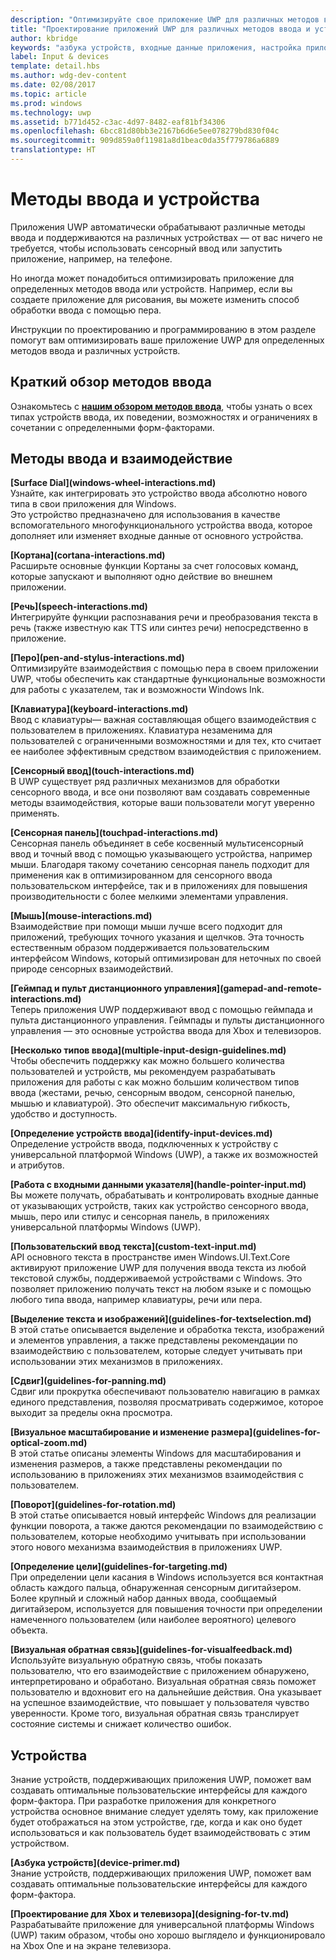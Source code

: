```yaml
---
description: "Оптимизируйте свое приложение UWP для различных методов ввода и устройств. Воспользуйтесь преимуществами сенсорного ввода и голосовых команд. Запускайте приложения на Xbox, телефоне и даже на телевизоре."
title: "Проектирование приложений UWP для различных методов ввода и устройств — разработка приложений для Windows"
author: kbridge
keywords: "азбука устройств, входные данные приложения, настройка приложения UWP"
label: Input & devices
template: detail.hbs
ms.author: wdg-dev-content
ms.date: 02/08/2017
ms.topic: article
ms.prod: windows
ms.technology: uwp
ms.assetid: b771d452-c3ac-4d97-8482-eaf81bf34306
ms.openlocfilehash: 6bcc81d80bb3e2167b6d6e5ee078279bd830f04c
ms.sourcegitcommit: 909d859a0f11981a8d1beac0da35f779786a6889
translationtype: HT
---
```

# <a name="inputs-and-devices"></a>Методы ввода и устройства

<link rel="stylesheet" href="https://az835927.vo.msecnd.net/sites/uwp/Resources/css/custom.css">

Приложения UWP автоматически обрабатывают различные методы ввода и поддерживаются на различных устройствах — от вас ничего не требуется, чтобы использовать сенсорный ввод или запустить приложение, например, на телефоне.

Но иногда может понадобиться оптимизировать приложение для определенных методов ввода или устройств. Например, если вы создаете приложение для рисования, вы можете изменить способ обработки ввода с помощью пера.

Инструкции по проектированию и программированию в этом разделе помогут вам оптимизировать ваше приложение UWP для определенных методов ввода и различных устройств.

## <a name="input-primer"></a>Краткий обзор методов ввода

Ознакомьтесь с <b>[нашим обзором методов ввода](input-primer.md)</b>, чтобы узнать о всех типах устройств ввода, их поведении, возможностях и ограничениях в сочетании с определенными форм-факторами.

## <a name="inputs-and-interactions"></a>Методы ввода и взаимодействие

<div class="side-by-side">
<div class="side-by-side-content">
<p>
<b>[Surface Dial](windows-wheel-interactions.md)</b><br/>
Узнайте, как интегрировать это устройство ввода абсолютно нового типа в свои приложения для Windows.</br>
Это устройство предназначено для использования в качестве вспомогательного многофункционального устройства ввода, которое дополняет или изменяет входные данные от основного устройства.
</p>
</div>
</div>

<div class="side-by-side">
<div class="side-by-side-content">
<div class="side-by-side-content-left">
<p>
<b>[Кортана](cortana-interactions.md)</b><br/>
Расширьте основные функции Кортаны за счет голосовых команд, которые запускают и выполняют одно действие во внешнем приложении.
</p>
</div>
<div class="side-by-side-content-right">
<p>
<b>[Речь](speech-interactions.md)</b><br/>
Интегрируйте функции распознавания речи и преобразования текста в речь (также известную как TTS или синтез речи) непосредственно в приложение.
</p>
</div>
</div>
</div>

<div class="side-by-side">
<div class="side-by-side-content">
<div class="side-by-side-content-left">
<p>
<b>[Перо](pen-and-stylus-interactions.md)</b><br/>
Оптимизируйте взаимодействия с помощью пера в своем приложении UWP, чтобы обеспечить как стандартные функциональные возможности для работы с указателем, так и возможности Windows Ink.
</p>
</div>
<div class="side-by-side-content-right">
<p>
<b>[Клавиатура](keyboard-interactions.md)</b><br/>
Ввод с клавиатуры— важная составляющая общего взаимодействия с пользователем в приложениях. Клавиатура незаменима для пользователей с ограниченными возможностями и для тех, кто считает ее наиболее эффективным средством взаимодействия с приложением.
</p>
</div>
</div>
</div>

<div class="side-by-side">
<div class="side-by-side-content">
<div class="side-by-side-content-left">
<p>
<b>[Сенсорный ввод](touch-interactions.md)</b><br/>
В UWP существует ряд различных механизмов для обработки сенсорного ввода, и все они позволяют вам создавать современные методы взаимодействия, которые ваши пользователи могут уверенно применять.
</p>
</div>
<div class="side-by-side-content-right">
<p>
<b>[Сенсорная панель](touchpad-interactions.md)</b><br/>
Сенсорная панель объединяет в себе косвенный мультисенсорный ввод и точный ввод с помощью указывающего устройства, например мыши. Благодаря такому сочетанию сенсорная панель подходит для применения как в оптимизированном для сенсорного ввода пользовательском интерфейсе, так и в приложениях для повышения производительности с более мелкими элементами управления.
</p>
</div>
</div>
</div>

<div class="side-by-side">
<div class="side-by-side-content">
<div class="side-by-side-content-left">
<p>
<b>[Мышь](mouse-interactions.md)</b><br/>
Взаимодействие при помощи мыши лучше всего подходит для приложений, требующих точного указания и щелчков. Эта точность естественным образом поддерживается пользовательским интерфейсом Windows, который оптимизирован для неточных по своей природе сенсорных взаимодействий.
</p>
</div>
<div class="side-by-side-content-right">
<p>
<b>[Геймпад и пульт дистанционного управления](gamepad-and-remote-interactions.md)</b><br/>
Теперь приложения UWP поддерживают ввод с помощью геймпада и пульта дистанционного управления. Геймпады и пульты дистанционного управления — это основные устройства ввода для Xbox и телевизоров.
</p>
</div>
</div>
</div>

<div class="side-by-side">
<div class="side-by-side-content">
<p>
<b>[Несколько типов ввода](multiple-input-design-guidelines.md)</b><br/>
Чтобы обеспечить поддержку как можно большего количества пользователей и устройств, мы рекомендуем разрабатывать приложения для работы с как можно большим количеством типов ввода (жестами, речью, сенсорным вводом, сенсорной панелью, мышью и клавиатурой). Это обеспечит максимальную гибкость, удобство и доступность.
</p>
</div>
</div>

<div class="side-by-side">
<div class="side-by-side-content">
<div class="side-by-side-content-left">
<p>
<b>[Определение устройств ввода](identify-input-devices.md)</b><br/>
Определение устройств ввода, подключенных к устройству с универсальной платформой Windows (UWP), а также их возможностей и атрибутов.
</p>
</div>
<div class="side-by-side-content-right">
<p>
<b>[Работа с входными данными указателя](handle-pointer-input.md)</b><br/>
Вы можете получать, обрабатывать и контролировать входные данные от указывающих устройств, таких как устройство сенсорного ввода, мышь, перо или стилус и сенсорная панель, в приложениях универсальной платформы Windows (UWP).
</p>
</div>
</div>
</div>

<div class="side-by-side">
<div class="side-by-side-content">
<div class="side-by-side-content-left">
<p><b>[Пользовательский ввод текста](custom-text-input.md)</b><br/>
API основного текста в пространстве имен Windows.UI.Text.Core активируют приложение UWP для получения ввода текста из любой текстовой службы, поддерживаемой устройствами с Windows. Это позволяет приложению получать текст на любом языке и с помощью любого типа ввода, например клавиатуры, речи или пера.
</p>
</div>
<div class="side-by-side-content-right">
<p>
<b>[Выделение текста и изображений](guidelines-for-textselection.md)</b><br/>
В этой статье описывается выделение и обработка текста, изображений и элементов управления, а также представлены рекомендации по взаимодействию с пользователем, которые следует учитывать при использовании этих механизмов в приложениях.
</p>
</div>
</div>
</div>

<div class="side-by-side">
<div class="side-by-side-content">
<p>
<b>[Сдвиг](guidelines-for-panning.md)</b><br/>
Сдвиг или прокрутка обеспечивают пользователю навигацию в рамках единого представления, позволяя просматривать содержимое, которое выходит за пределы окна просмотра.
</p>
</div>
</div>

<div class="side-by-side">
<div class="side-by-side-content">
<div class="side-by-side-content-left">
<p>
<b>[Визуальное масштабирование и изменение размера](guidelines-for-optical-zoom.md)</b><br/>
В этой статье описаны элементы Windows для масштабирования и изменения размеров, а также представлены рекомендации по использованию в приложениях этих механизмов взаимодействия с пользователем.
</p>
</div>
<div class="side-by-side-content-right">
<p>
<b>[Поворот](guidelines-for-rotation.md)</b><br/>
В этой статье описывается новый интерфейс Windows для реализации функции поворота, а также даются рекомендации по взаимодействию с пользователем, которые необходимо учитывать при использовании этого нового механизма взаимодействия в приложениях UWP.
</p>
</div>
</div>
</div>

<div class="side-by-side">
<div class="side-by-side-content">
<div class="side-by-side-content-left">
<p><b>[Определение цели](guidelines-for-targeting.md)</b><br/>
При определении цели касания в Windows используется вся контактная область каждого пальца, обнаруженная сенсорным дигитайзером. Более крупный и сложный набор данных ввода, сообщаемый дигитайзером, используется для повышения точности при определении намеченного пользователем (или наиболее вероятного) целевого объекта.
</p>
</div>
<div class="side-by-side-content-right">
<p><b>[Визуальная обратная связь](guidelines-for-visualfeedback.md)</b><br/>
Используйте визуальную обратную связь, чтобы показать пользователю, что его взаимодействие с приложением обнаружено, интерпретировано и обработано. Визуальная обратная связь поможет пользователю и вдохновит его на дальнейшие действия. Она указывает на успешное взаимодействие, что повышает у пользователя чувство уверенности. Кроме того, визуальная обратная связь транслирует состояние системы и снижает количество ошибок.
</p>
</div>
</div>
</div>

## <a name="devices"></a>Устройства

Знание устройств, поддерживающих приложения UWP, поможет вам создавать оптимальные пользовательские интерфейсы для каждого форм-фактора. При разработке приложения для конкретного устройства основное внимание следует уделять тому, как приложение будет отображаться на этом устройстве, где, когда и как оно будет использоваться и как пользователь будет взаимодействовать с этим устройством.

<div class="side-by-side">
<div class="side-by-side-content">
  <div class="side-by-side-content-left">
<p><b>[Азбука устройств](device-primer.md)</b><br/>Знание устройств, поддерживающих приложения UWP, поможет вам создавать оптимальные пользовательские интерфейсы для каждого форм-фактора.
</p>
  </div>
  <div class="side-by-side-content-right">
<p><b>[Проектирование для Xbox и телевизора](designing-for-tv.md)</b><br/>Разрабатывайте приложение для универсальной платформы Windows (UWP) таким образом, чтобы оно хорошо выглядело и функционировало на Xbox One и на экране телевизора.
</p>
  </div>
</div>
</div>

